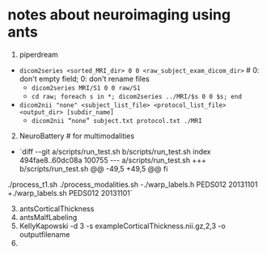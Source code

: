 # notes about neuroimaging using ants

1. piperdream
  + `dicom2series <sorted_MRI_dir> 0 0 <raw_subject_exam_dicom_dir>` # 0: don't empty field; 0: don't rename files
    + `dicom2series MRI/S1 0 0 raw/S1`
    + `cd raw; foreach s in *; dicom2series ../MRI/$s 0 0 $s; end`
  + `dicom2nii "none" <subject_list_file> <protocol_list_file> <output_dir> [subdir_name]`
    + `dicom2nii “none” subject.txt protocol.txt ./MRI`
2. NeuroBattery # for multimodalities
  + `diff --git a/scripts/run_test.sh b/scripts/run_test.sh
index 494fae8..60dc08a 100755
--- a/scripts/run_test.sh
+++ b/scripts/run_test.sh
@@ -49,5 +49,5 @@ fi
 
 ./process_t1.sh
 ./process_modalities.sh
-./warp_labels.h PEDS012 20131101
+./warp_labels.sh PEDS012 20131101`

3. antsCorticalThickness
4. antsMalfLabeling
5. KellyKapowski -d 3 -s exampleCorticalThickness.nii.gz,2,3 -o outputfilename
6. 

